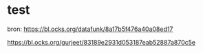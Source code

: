 # test

bron: https://bl.ocks.org/datafunk/8a17b5f476a40a08ed17

https://bl.ocks.org/gurjeet/83189e2931d053187eab52887a870c5e

